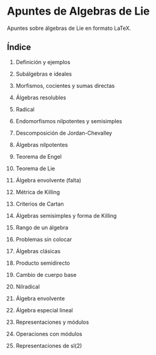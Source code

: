 # Apuntes de Algebras de Lie

Apuntes sobre álgebras de Lie en formato LaTeX.

## Índice

1. Definición y ejemplos

2. Subálgebras e ideales 

3. Morfismos, cocientes y sumas directas

4. Álgebras resolubles

5. Radical

6. Endomorfismos nilpotentes y semisimples

7. Descomposición de Jordan-Chevalley

8. Álgebras nilpotentes

9. Teorema de Engel

10. Teorema de Lie

11. Álgebra envolvente (falta)

12. Métrica de Killing

13. Criterios de Cartan

14. Álgebras semisimples y forma de Killing

15. Rango de un álgebra

16. Problemas sin colocar

17. Álgebras clásicas

18. Producto semidirecto

19. Cambio de cuerpo base

20. Nilradical

21. Álgebra envolvente

22. Álgebra especial lineal

23. Representaciones y módulos

24. Operaciones con módulos

25. Representaciones de sl(2)
